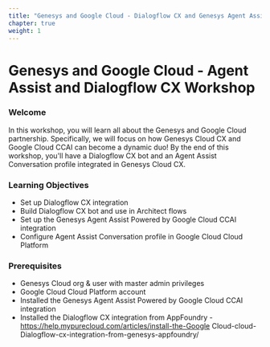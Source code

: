 ```yaml
---
title: "Genesys and Google Cloud - Dialogflow CX and Genesys Agent Assist Powered by Google Cloud CCAI Workshop"
chapter: true
weight: 1
---
```


# Genesys and Google Cloud - Agent Assist and Dialogflow CX Workshop

### Welcome

In this workshop, you will learn all about the Genesys and Google Cloud partnership. Specifically, we will focus on how Genesys Cloud CX and Google Cloud CCAI can become a dynamic duo! By the end of this workshop, you'll have a Dialogflow CX bot and an Agent Assist Conversation profile integrated in Genesys Cloud CX.

### Learning Objectives
- Set up Dialogflow CX integration
- Build Dialogflow CX bot and use in Architect flows
- Set up the Genesys Agent Assist Powered by Google Cloud CCAI integration
- Configure Agent Assist Conversation profile in Google Cloud Cloud Platform

### Prerequisites
- Genesys Cloud org & user with master admin privileges
- Google Cloud Cloud Platform account
- Installed the Genesys Agent Assist Powered by Google Cloud CCAI integration
- Installed the Dialogflow CX integration from AppFoundry - https://help.mypurecloud.com/articles/install-the-Google Cloud-cloud-Dialogflow-cx-integration-from-genesys-appfoundry/ 
